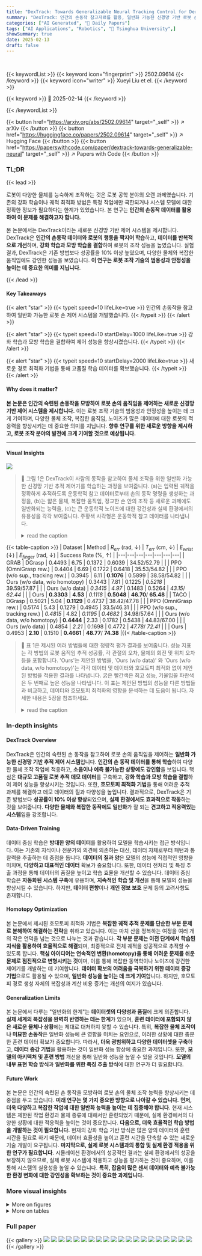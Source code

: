 ```yaml
---
title: "DexTrack: Towards Generalizable Neural Tracking Control for Dexterous Manipulation from Human References"
summary: "DexTrack: 인간의 손동작 참고자료를 활용, 일반화 가능한 신경망 기반 로봇 손 제어 시스템 개발 성공!"
categories: ["AI Generated", "🤗 Daily Papers"]
tags: ["AI Applications", "Robotics", "🏢 Tsinghua University",]
showSummary: true
date: 2025-02-13
draft: false
---
```


<br>

{{< keywordList >}}
{{< keyword icon="fingerprint" >}} 2502.09614 {{< /keyword >}}
{{< keyword icon="writer" >}} Xueyi Liu et el. {{< /keyword >}}
 
{{< keyword >}} 🤗 2025-02-14 {{< /keyword >}}
 
{{< /keywordList >}}

{{< button href="https://arxiv.org/abs/2502.09614" target="_self" >}}
↗ arXiv
{{< /button >}}
{{< button href="https://huggingface.co/papers/2502.09614" target="_self" >}}
↗ Hugging Face
{{< /button >}}
{{< button href="https://paperswithcode.com/paper/dextrack-towards-generalizable-neural" target="_self" >}}
↗ Papers with Code
{{< /button >}}




### TL;DR


{{< lead >}}

로봇이 다양한 물체를 능숙하게 조작하는 것은 로봇 공학 분야의 오랜 과제였습니다. 기존의 강화 학습이나 궤적 최적화 방법은 특정 작업에만 국한되거나 시스템 모델에 대한 정확한 정보가 필요하다는 한계가 있었습니다.  본 연구는 **인간의 손동작 데이터를 활용하여 이 문제를 해결하고자 합니다.**

본 논문에서는 DexTrack이라는 새로운 신경망 기반 제어 시스템을 제시합니다. DexTrack은 **인간의 손동작 데이터와 로봇의 행동을 짝지어 학습**하고, **데이터를 반복적으로 개선**하며, **강화 학습과 모방 학습을 결합**하여 로봇의 조작 성능을 높였습니다. 실험 결과, DexTrack은 기존 방법보다 성공률을 10% 이상 높였으며, 다양한 물체와 복잡한 움직임에도 강인한 성능을 보였습니다.  **이 연구는 로봇 조작 기술의 범용성과 안정성을 높이는 데 중요한 의미를 지닙니다.**

{{< /lead >}}


#### Key Takeaways

{{< alert "star" >}}
{{< typeit speed=10 lifeLike=true >}} 인간의 손동작을 참고하여 일반화 가능한 로봇 손 제어 시스템을 개발했습니다. {{< /typeit >}}
{{< /alert >}}

{{< alert "star" >}}
{{< typeit speed=10 startDelay=1000 lifeLike=true >}} 강화 학습과 모방 학습을 결합하여 제어 성능을 향상시켰습니다. {{< /typeit >}}
{{< /alert >}}

{{< alert "star" >}}
{{< typeit speed=10 startDelay=2000 lifeLike=true >}} 새로운 경로 최적화 기법을 통해 고품질 학습 데이터를 확보했습니다. {{< /typeit >}}
{{< /alert >}}

#### Why does it matter?
**본 논문은 인간의 숙련된 손동작을 모방하여 로봇 손의 움직임을 제어하는 새로운 신경망 기반 제어 시스템을 제시합니다.** 이는 로봇 조작 기술의 범용성과 안정성을 높이는 데 크게 기여하며, 다양한 물체 조작, 복잡한 움직임, 노이즈가 많은 데이터에 대한 로봇의 적응력을 향상시키는 데 중요한 의미를 지닙니다.  **향후 연구를 위한 새로운 방향을 제시하고, 로봇 조작 분야의 발전에 크게 기여할 것으로 예상됩니다.**

------
#### Visual Insights



![](https://arxiv.org/html/2502.09614/x1.png)

> 🔼 그림 1은 DexTrack이 사람의 동작을 참고하여 물체 조작을 위한 일반화 가능한 신경망 기반 추적 제어기를 학습하는 과정을 보여줍니다. (a)는 입력된 궤적을 정확하게 추적하도록 운동학적 참고 데이터로부터 손의 동작 명령을 생성하는 과정을, (b)는 얇은 물체, 복잡한 움직임, 정교한 손 안의 조작 등 새로운 과제에도 일반화되는 능력을, (c)는 큰 운동학적 노이즈에 대한 강건성과 실제 환경에서의 유용성을 각각 보여줍니다. 주황색 사각형은 운동학적 참고 데이터를 나타냅니다.
> <details>
> <summary>read the caption</summary>
> Figure 1:  DexTrack  learns a generalizable neural tracking controller for dexterous manipulation from human references.  It generates hand action commands from kinematic references, ensuring close tracking of input trajectories (Fig. (a)), generalizes to novel and challenging tasks involving thin objects, complex movements and intricate in-hand manipulations (Fig. (b)), and demonstrates robustness to large kinematics noise and utility in real-world scenarios (Fig. (c)). Kinematic references are illustrated in orange rectangles and background.
> </details>





{{< table-caption >}}
| Dataset | Method | $R_{err}$ (rad, ↓) | $T_{err}$ (cm, ↓) | $E_{wrist}$ (↓) | $E_{finger}$ (rad, ↓) | Success Rate (%, ↑) |
|---|---|---|---|---|---|---|
| GRAB | DGrasp | 0.4493 | 6.75 | 0.1372 | 0.6039 | 34.52/52.79 |
|  | PPO (OmniGrasp rew.) | 0.4404 | 6.69 | 0.1722 | 0.6418 | 35.53/54.82 |
|  | PPO (w/o sup., tracking rew.) | 0.3945 | 6.11 | **0.1076** | 0.5899 | 38.58/54.82 |
|  | Ours (w/o data, w/o homotopy) | 0.3443 | 7.81 | 0.1225 | *0.5218* | 39.59/57.87 |
|  | Ours (w/o data) | *0.3415* | *4.97* | 0.1483 | 0.5264 | *43.15*/ *62.44* |
|  | Ours | **0.3303** | **4.53** | *0.1118* | **0.5048** | **46.70**/ **65.48** |
| TACO | DGrasp | 0.5021 | 5.04 | **0.1129** | 0.4737 | 38.42/47.78 |
|  | PPO (OmniGrasp rew.) | 0.5174 | 5.43 | 0.1279 | 0.4945 | 33.5/46.31 |
|  | PPO (w/o sup., tracking rew.) | *0.4815* | 4.82 | *0.1195* | *0.4682* | 34.98/57.64 |
|  | Ours (w/o data, w/o homotopy) | **0.4444** | 2.33 | 0.1782 | 0.5438 | 44.83/67.00 |
|  | Ours (w/o data) | 0.4854 | *2.21* | 0.1698 | 0.4772 | *47.78*/ *72.41* |
|  | Ours | 0.4953 | **2.10** | 0.1510 | **0.4661** | **48.77**/ **74.38** |{{< /table-caption >}}

> 🔼 표 1은 제시된 여러 방법들에 대한 정량적 평가 결과를 보여줍니다.  성능 지표는 각 방법의 로봇 움직임 추적 성공률, 각 관절의 오차, 물체의 회전 및 위치 오차 등을 포함합니다.  'Ours'는 제안된 방법을,  'Ours (w/o data)' 와 'Ours (w/o data, w/o homotopy)'는 각각 데이터 및 데이터와 호모토피 최적화 없이 제안된 방법을 적용한 결과를 나타냅니다.  굵은 빨간색은 최고 성능, 기울임꼴 파란색은 두 번째로 높은 성능을 나타냅니다.  이 표는 제안된 방법의 성능을 다른 방법들과 비교하고,  데이터와 호모토피 최적화의 영향을 분석하는 데 도움이 됩니다.  자세한 내용은 5장을 참조하세요.
> <details>
> <summary>read the caption</summary>
> Table 1:  Quantitative evaluations. Bold red and italic blue values for best and the second best-performed ones respectively. “Ours (w/o) data” and “Ours (w/o data, w/o homotopy)” are two ablated versions w.r.t. quality of robot tracking demonstrations used in imitation learning (see Section 5 for details).
> </details>





### In-depth insights


#### DexTrack Overview
DexTrack은 인간의 숙련된 손 동작을 참고하여 로봇 손의 움직임을 제어하는 **일반화 가능한 신경망 기반 추적 제어 시스템**입니다.  **인간의 손 동작 데이터를 통해 학습**하여 다양한 물체 조작 작업에 적응하고, **소음이나 예측 불가능한 상황에도 강인함**을 보입니다.  핵심은 **대규모 고품질 로봇 추적 데모 데이터**를 구축하고, **강화 학습과 모방 학습을 결합**하여 제어 성능을 향상시키는 것입니다. 또한, **호모토피 최적화 기법**을 통해 어려운 추적 과제를 해결하고 데모 데이터의 질과 다양성을 높입니다.  결과적으로, DexTrack은 기존 방법보다 **성공률이 10% 이상 향상**되었으며, **실제 환경에서도 효과적으로 작동**하는 것을 보여줍니다.  **다양한 물체와 복잡한 동작에도 일반화**가 잘 되는 **견고하고 적응력있는 시스템**임을 강조합니다.

#### Data-Driven Training
데이터 중심 학습은 **방대한 양의 데이터**를 활용하여 모델을 학습시키는 접근 방식입니다. 이는 기존의 지식이나 전문가의 의견에 의존하는 대신, 데이터 자체로부터 패턴과 통찰력을 추출하는 데 중점을 둡니다. **데이터의 질과 양**은 모델의 성능에 직접적인 영향을 미치며, **다양하고 대표적인 데이터** 확보가 중요합니다. 또한, 데이터 전처리 및 특징 추출 과정을 통해 데이터의 품질을 높이고 학습 효율을 개선할 수 있습니다. 데이터 중심 학습은 **자동화된 시스템 구축**에 유용하며, **지속적인 학습 및 개선**을 통해 모델의 성능을 향상시킬 수 있습니다. 하지만, **데이터 편향**이나 **개인 정보 보호** 문제 등의 고려사항도 존재합니다.

#### Homotopy Optimization
본 논문에서 제시된 호모토피 최적화 기법은 **복잡한 궤적 추적 문제를 단순한 부분 문제로 분해하여 해결하는 전략**을 취하고 있습니다.  이는 마치 산을 정복하는 여정을 여러 개의 작은 언덕을 넘는 것으로 나누는 것과 같습니다.  **각 부분 문제는 이전 단계에서 학습된 지식을 활용하여 효율적으로 해결**되며, 최종적으로 전체 궤적을 성공적으로 추적할 수 있도록 합니다.  **핵심 아이디어는 연속적인 변환(homotopy)을 통해 어려운 문제를 쉬운 문제로 점진적으로 변형시키는 것**이며, 이를 통해 복잡한 동역학이나 노이즈에 강건한 제어기를 개발하는 데 기여합니다.  **데이터 확보의 어려움을 극복하기 위한 데이터 증강 기법**으로도 활용될 수 있으며, **일반화 성능을 높이는 데 크게 기여**합니다.  하지만, 호모토피 경로 생성 자체의 복잡성과 계산 비용 증가는 개선의 여지가 있습니다.

#### Generalization Limits
본 논문에서 다루는 "일반화의 한계"는 **데이터셋의 다양성과 품질**에 크게 의존합니다.  **실제 세계의 복잡성을 완벽히 반영하는 데는 한계**가 있으며, **훈련 데이터에 포함되지 않은 새로운 물체나 상황**에는 제대로 대처하지 못할 수 있습니다.  특히, **복잡한 물체 조작이나 미묘한 손동작**은 일반화 성능에 큰 영향을 미치는 요인으로, 이러한 상황에 대한 충분한 훈련 데이터 확보가 중요합니다. 따라서, **더욱 광범위하고 다양한 데이터셋을 구축**하고, **데이터 증강 기법**을 활용하는 것이 일반화 성능 향상에 중요한 과제입니다.  또한, **모델의 아키텍처 및 훈련 방법** 개선을 통해 일반화 성능을 높일 수 있을 것입니다.  **모델의 내부 표현 학습 방식**과 **일반화를 위한 특징 추출 방식**에 대한 연구가 더 필요합니다.

#### Future Work
본 논문은 인간의 숙련된 손 동작을 모방하여 로봇 손의 물체 조작 능력을 향상시키는 데 중점을 두고 있습니다.  **미래 연구는 몇 가지 중요한 방향으로 나아갈 수 있습니다.**  **먼저, 더욱 다양하고 복잡한 작업에 대한 일반화 능력을 높이는 데 집중해야 합니다.**  현재 시스템은 제한된 작업 환경과 물체 종류에 대해서만 훈련되었기 때문에, 실제 환경에서의 다양한 상황에 대한 적응력을 높이는 것이 중요합니다.  **다음으로, 더욱 효율적인 학습 방법을 개발하는 것이 필요합니다.** 현재의 강화 학습 기반 방식은 많은 양의 데이터와 훈련 시간을 필요로 하기 때문에, 데이터 효율성을 높이고 훈련 시간을 단축할 수 있는 새로운 기술 개발이 요구됩니다.  **마지막으로, 실제 로봇 시스템과의 통합 및 실제 환경 적용을 위한 연구가 필요합니다.**  시뮬레이션 환경에서의 성공적인 결과는 실제 환경에서의 성공을 보장하지 않으므로, 실제 로봇 시스템에 적용하고 성능을 평가하는 것이 중요하며, 이를 통해 시스템의 실용성을 높일 수 있습니다.  **특히, 잡음이 많은 센서 데이터와 예측 불가능한 환경 변화에 대한 강인성을 확보하는 것이 중요한 과제입니다.**


### More visual insights

<details>
<summary>More on figures
</summary>


![](https://arxiv.org/html/2502.09614/x2.png)

> 🔼 그림 2는 본 논문에서 제안하는 DexTrack 모델의 동작 과정을 보여줍니다. DexTrack은 사람의 손 동작을 참고하여 물체 조작을 위한 일반화 가능한 신경망 기반 추적 제어기를 학습합니다.  DexTrack은 풍부하고 고품질의 로봇 추적 데모를 사용하여 추적 제어기를 학습하고, 동시에 호모토피 최적화 기법을 통해 추적 제어기를 사용하여 데이터를 개선하는 과정을 반복합니다.  즉, 고품질의 로봇 조작 데모를 통해 제어기를 학습시키고, 다시 학습된 제어기를 이용하여 더 나은 데모를 생성하는 과정을 반복적으로 수행합니다. 이러한 반복적인 과정을 통해 DexTrack은 다양한 물체 조작 작업에 대한 일반화 성능과 강인성을 향상시킵니다.
> <details>
> <summary>read the caption</summary>
> Figure 2: DexTrack   learns a generalizable neural tracking controller for dexterous manipulation from human references. It alternates between training the tracking controller using abundant and high-quality robot tracking demonstrations and improving the data via the tracking controller through a homotopy optimization scheme.
> </details>



![](https://arxiv.org/html/2502.09614/x3.png)

> 🔼 그림 3은 비이상적인 상태(unreasonable states)에 대한 로봇의 견고성(robustness)을 보여줍니다.  즉, 로봇이 예상치 못한 상황이나 오류가 발생하더라도 작업을 성공적으로 수행할 수 있는지 보여주는 실험 결과입니다.  캡션에서 언급된 바와 같이, 애니메이션 결과는 웹사이트와 비디오에서 확인할 수 있습니다.  비디오를 통해 더욱 자세하게 로봇의 움직임과 상황 대처 능력을 확인할 수 있을 것입니다.
> <details>
> <summary>read the caption</summary>
> Figure 3: Robustness w.r.t. unreasonable states.  Please check our website and video for animated results.
> </details>



![](https://arxiv.org/html/2502.09614/x4.png)

> 🔼 그림 4는 제안된 방법과 기존 방법의 비교를 시각적으로 보여주는 그림입니다. 다양한 물체 조작 작업(삽으로 휘젓기, 얇은 삽 사용, 작은 삽 흔들기, 망치 사용, 플루트 연주 등)에 대한 시뮬레이션 결과를 보여주며, 제안된 방법이 복잡하고 미묘한 동작을 포함한 다양한 작업에서 더 나은 성능을 보임을 시각적으로 보여줍니다.  비디오와 웹사이트에서 애니메이션 결과를 확인할 수 있습니다.
> <details>
> <summary>read the caption</summary>
> Figure 4: Qualitative comparisons.  Please check our website and the accompanying video for animated results.
> </details>



![](https://arxiv.org/html/2502.09614/x5.png)

> 🔼 이 그림은 학습에 사용된 데모의 양에 따른 모델 성능의 변화를 보여줍니다.  데이터 증가에 따라 성공률이 향상되는 것을 보여주는 그래프입니다.  그래프의 x축은 전체 데모 데이터 중 사용된 비율을 나타내고, y축은 성공률을 나타냅니다. 이를 통해 데이터의 양이 모델 성능에 미치는 영향을 정량적으로 확인할 수 있습니다.
> <details>
> <summary>read the caption</summary>
> Figure 5: Scaling the amount of demonstrations.
> </details>



![](https://arxiv.org/html/2502.09614/x6.png)

> 🔼 그림 6은 본 논문에서 제안하는 DexTrack 방법의 전체적인 구조를 보여줍니다. DexTrack은 사람의 손 동작을 참고하여 물체 조작을 위한 일반화 가능한 신경망 기반 추적 제어기를 학습합니다.  DexTrack은 풍부하고 고품질의 로봇 추적 데모를 사용하여 추적 제어기를 학습하는 단계와, 호모토피 최적화 기법을 통해 추적 제어기를 이용하여 데이터를 개선하는 단계를 반복합니다.  즉, 사람의 손 동작 데이터를 기반으로 로봇 제어기를 학습하고, 학습된 제어기를 이용하여 더욱 정확하고 다양한 로봇 동작 데이터를 생성하는 과정을 반복적으로 수행하여 성능을 향상시키는 구조입니다.  호모토피 최적화는 복잡한 추적 문제를 단순한 문제로 단계적으로 해결하여 더욱 다양하고 정확한 데모 데이터를 얻는 데 도움을 줍니다.
> <details>
> <summary>read the caption</summary>
> Figure 6: DexTrack learns a generalizable neural tracking controller for dexterous manipulation from human references. It alternates between training the tracking controller using abundant and high-quality robot tracking demonstrations, and improving the data via the tracking controller through a homotopy optimization scheme.
> </details>



![](https://arxiv.org/html/2502.09614/x7.png)

> 🔼 그림 7은 모델의 강건성을 보여줍니다.  기존에 학습되지 않은 물체와 조작 방법을 사용하여 테스트한 결과를 보여주는 여러 비디오 클립을 포함하고 있습니다.  비디오에서 모델은 예상치 못한 상황에서도 성공적으로 물체를 조작하는 모습을 보여줍니다. 자세한 내용은 논문의 웹사이트와 함께 제공된 비디오를 참조하세요.
> <details>
> <summary>read the caption</summary>
> Figure 7:  Robustness towards out-of-distribution objects and manipulations.  Please refer to our website and the accompanying video for animated results.
> </details>



![](https://arxiv.org/html/2502.09614/x8.png)

> 🔼 그림 8은 추가적인 정성적 비교 결과를 보여줍니다.  본 논문에서 제시된 방법과 기존 방법의 성능을 다양한 조작 과제에서 비교 분석합니다.  얇은 물체 조작, 복잡한 손 동작, 그리고 정교한 물체 조작 등 다양한 난이도의 과제에 대한 결과가 시각적으로 제시되어 있습니다. 자세한 애니메이션 결과는 논문 웹사이트와 함께 제공되는 동영상을 참조하십시오.
> <details>
> <summary>read the caption</summary>
> Figure 8:  Additional qualitative comparisons.  Please refer to our website and the accompanying video for animated results.
> </details>



![](https://arxiv.org/html/2502.09614/x9.png)

> 🔼 이 그림은 실제 로봇으로 수행된 추가적인 정성적 결과를 보여줍니다.  그림에는 다양한 물체 조작 작업에 대한 로봇의 동작이 순차적으로 나열되어 있으며, 자세한 내용은 논문의 웹사이트와 함께 제공되는 동영상을 참조하라고 안내하고 있습니다. 동영상을 통해 더욱 자세한 동작들을 확인할 수 있습니다.
> <details>
> <summary>read the caption</summary>
> Figure 9:  Additional real-world qualitative results.  Please refer to our website and the accompanying video for animated results.
> </details>



![](https://arxiv.org/html/2502.09614/x10.png)

> 🔼 이 그림은 실제 로봇 실험에서 발생한 실패 사례들을 보여줍니다.  간단히 말해, 로봇이 물체를 조작하는 동안 예상치 못한 접촉 변화로 인해 물체를 놓치는 경우를 보여줍니다.  자세한 내용은 논문의 웹사이트에서 애니메이션 결과를 참조하십시오.
> <details>
> <summary>read the caption</summary>
> Figure 10:  Failure cases in real-world experiments.  Please refer to our website for animated results.
> </details>



![](https://arxiv.org/html/2502.09614/x11.png)

> 🔼 그림 11은 제안된 호모토피 최적화 기법의 효과를 보여줍니다. 호모토피 기법을 사용하지 않은 경우와 비교하여, 호모토피 기법을 사용한 경우 얇은 피리를 들어올리거나, 작은 구체를 옮기거나, 둥근 사과를 들어올리는 등 어려운 작업들을 성공적으로 수행하는 모습을 보여줍니다. 자세한 내용과 애니메이션 결과는 웹사이트와 동영상을 참조하십시오.
> <details>
> <summary>read the caption</summary>
> Figure 11:  Effectiveness of the homotopy optimization scheme.  Please refer to our website and the accompanying video for animated results.
> </details>



![](https://arxiv.org/html/2502.09614/x12.png)

> 🔼 그림 12는 본 논문에서 제시된 방법의 실패 사례들을 보여줍니다. 간략한 캡션과 달리, 그림은 다양한 어려운 조작 상황에서의 실패 모습을 보여주는 여러 개의 이미지 또는 비디오 프레임으로 구성될 수 있습니다.  실패 원인을 분석하고, 향후 개선 방향을 제시하는 데 도움이 되는 시각적 자료입니다.  자세한 내용은 논문 웹사이트와 함께 제공되는 동영상을 참조하십시오.
> <details>
> <summary>read the caption</summary>
> Figure 12:  Failure Cases.  Please refer to our website and the accompanying video for animated results.
> </details>



![](https://arxiv.org/html/2502.09614/x13.png)

> 🔼 그림 13은 TACO 데이터셋의 '본 적 있는 물체 범주'에 속하는 새로운 물체들의 예시를 보여줍니다.  이 그림은 논문에서 제시된 방법이 이미 학습된 범주 내에서 다양한 새로운 물체들을 얼마나 잘 처리하는지 보여주는 데 도움이 됩니다.  기존에 학습한 유사한 물체들과의 유사성을 바탕으로 새로운 물체들을 인식하고 조작하는 모델의 일반화 능력을 시각적으로 보여주는 역할을 합니다.
> <details>
> <summary>read the caption</summary>
> Figure 13:  Examples of novel objects from the seen object category (TACO).
> </details>



![](https://arxiv.org/html/2502.09614/x14.png)

> 🔼 그림 14는 TACO 데이터셋에 있는 새로운 물체 종류의 예시를 보여줍니다.  기존 훈련 데이터에는 없던 새로운 모양과 종류의 물체들을 포함하여, 모델의 일반화 성능을 평가하는 데 사용되었습니다. 이 그림은 다양한 형태와 크기의 물체들이 포함되어 모델이 얼마나 다양한 물체들을 다룰 수 있는지 보여줍니다.  이는 모델의 견고성과 일반화 능력을 시험하는 데 중요한 부분입니다.
> <details>
> <summary>read the caption</summary>
> Figure 14:  Examples of objects from new object categories (TACO).
> </details>



![](https://arxiv.org/html/2502.09614/x15.png)

> 🔼 이 그림은 논문의 실험 설정을 보여줍니다.  Franka 암과 LEAP 핸드를 사용하여 실제 환경에서 제어기를 평가하는 실험 설정을 보여줍니다.  실제 물체와 일상 생활에서 사용되는 물체를 사용하며,  RealSense 카메라를 통해 물체의 위치와 자세를 추정합니다. 이 설정은 제어기의 실제 환경 적용 가능성을 평가하기 위해 고안되었습니다.
> <details>
> <summary>read the caption</summary>
> Figure 15:  Real-world experiment setup.
> </details>



</details>




<details>
<summary>More on tables
</summary>


{{< table-caption >}}
| Method | apple | banana | duck | elephant | flashlight | flute | hammer | hand | phone | waterbottle |
|---|---|---|---|---|---|---|---|---|---|---|
| PPO (w/o sup., tracking rew) | 0/0/0 | 25.0/25.0/0.0 | 50.0/25.0/0 | 50.0/0.0/0.0 | 50.0/0/0 | 0/0/0 | 25.0/0/0 | 66.7/33.3/0 | 25.0/0/0 | 33.3/33.3/0 |
| Ours | **25.0**/0/0 | **50.0**/**50.0**/**25.0** | **75.0**/**50.0**/**25.0** | **75.0**/**50.0**/**50.0** | **50.0**/**25.0**/**25.0** | **25.0**/**25.0**/**25.0** | **50.0**/**50.0**/**50.0** | **66.7**/**33.3**/**33.3** | **50.0**/**50.0**/**25.0** | **50.0**/**33.3**/**33.3** |{{< /table-caption >}}
> 🔼 표 2는 실제 환경에서의 정량적 비교 결과를 보여줍니다.  본 연구의 방법과 기존 방법들을 비교하여 다양한 물체 조작 과제에 대한 성공률을 제시합니다.  특히, 얇은 물체 조작이나 복잡한 손 동작과 같은 어려운 작업에 대한 성공률을 중점적으로 비교 분석합니다. 굵은 빨간색 숫자는 가장 좋은 성능을 나타냅니다.
> <details>
> <summary>read the caption</summary>
> Table 2:  Real-world quantitative comparisons. Bold red numbers for best values.
> </details>

{{< table-caption >}}
| Weight | $w_{o,p}$ | $w_{o,q}$ | $w_{wrist} \\\cdot w_{trans}$ | $w_{wrist} \\\cdot w_{ornt}$ | $w_{finger}$ |
|---|---|---|---|---|---| 
| 1.0 | 0.33 | 0.3 | 0.05 | 0.05 |{{< /table-caption >}}
> 🔼 이 표는 강화 학습 기반 제어기 훈련 시 사용되는 보상 함수의 각 구성 요소에 대한 가중치를 보여줍니다.  보상 함수는 로봇 손이 목표 위치를 얼마나 정확하게 추종하는지,  손과 물체 간의 상호 작용이 얼마나 부드러운지,  그리고 손가락의 움직임이 얼마나 자연스러운지를 평가합니다. 각 요소에 대한 가중치는 실험적으로 결정되며,  로봇 손의 제어 성능에 영향을 미칩니다.  즉, 각 요소의 중요도를 반영한 가중치를 부여하여 로봇 손의 움직임을 최적화합니다.
> <details>
> <summary>read the caption</summary>
> Table 3:  Weights of different reward components.
> </details>

{{< table-caption >}}
| Dataset | Method | $R_{err}$ (rad, ↓) | $T_{err}$ (cm, ↓) | $E_{wrist}$ (↓) | $E_{finger}$ (rad, ↓) | Success Rate (%, ↑) |
|---|---|---|---|---|---|---|
| GRAB | PPO (w/o sup., tracking rew.) | 0.5813 | 6.03 | 0.1730 | 0.5439 | 36.04/55.84 |
| GRAB | Ours | **0.4515** | **4.82** | **0.14574** | **0.4574** | **42.64**/ **61.42** |
| TACO | PPO (w/o sup., tracking rew.) | 0.6751 | 6.37 | **0.1264** | 0.5443 | 21.67/50.25 |
| TACO | Ours | **0.4782** | **3.94** | 0.1329 | **0.4228** | **32.02**/ **62.07** |{{< /table-caption >}}
> 🔼 표 4는 GRAB 및 TACO 데이터셋의 훈련 추적 작업을 사용하여 훈련된 모델에 대한 정량적 평가 및 비교 결과를 보여줍니다.  표에는 각 모델의 각도 오차(Rerr), 거리 오차(Terr), 손목 오차(Ewrist), 손가락 오차(Efinger) 및 성공률이 포함되어 있습니다.  굵은 빨간색 숫자는 최고 성능을 나타냅니다.
> <details>
> <summary>read the caption</summary>
> Table 4:  Quantitative evaluations and comparisons. Bold red numbers for best values. Models are trained on training tracking tasks from both the GRAB and the TACO datasets.
> </details>

{{< table-caption >}}
| Test set | $R_{err}$ (rad, ↓) | $T_{err}$ (cm, ↓) | $E_{wrist}$ (↓) | $E_{finger}$ (rad, ↓) | Success Rate (%, ↑) |
|---|---|---|---|---|---| 
| S1 | 0.5787 | 2.43 | 0.1481 | 0.4703 | 35.97/67.63 |
| S2 | 0.6026 | 2.46 | 0.1455 | 0.4709 | 30.83/65.00 |
| S3 | 0.6508 | 8.06 | 0.1513 | 0.4683 | 10.18/46.32 |{{< /table-caption >}}
> 🔼 TACO 데이터셋에서 모델의 일반화 성능을 평가한 표입니다.  다양한 난이도의 테스트셋(S1, S2, S3)에 대한 평균 오차(회전, 병진, 손목, 손가락)와 성공률을 보여줍니다. S1은 도구 기하학적 형태는 새롭지만 상호작용 방식은 기존 훈련 데이터에 있는 경우, S2는 상호작용 방식이 새롭지만 물체 범주는 기존 훈련 데이터에 있는 경우, S3는 물체 범주와 상호작용 방식 모두 새로운 경우의 테스트 결과를 나타냅니다.
> <details>
> <summary>read the caption</summary>
> Table 5:  Generalizability evaluations on the TACO dataset.
> </details>

{{< table-caption >}}
| Proportion | $R_{err}$ (rad,↓) | $T_{err}$ (cm,↓) | $E_{wrist}$ (↓) | $E_{finger}$ (rad,↓) | Success Rate (%,↑) |
|---|---|---|---|---|---| 
| 0.0 | 0.4985 | 4.42 | 0.1435 | 0.4767 | 31.03/57.64 |
| 0.1 | **0.4730** | 3.86 | 0.1502 | 0.4921 | 36.45/59.61 |
| 0.3 | 0.4903 | 2.94 | **0.1256** | 0.4804 | 40.89/62.07 |
| 0.5 | 0.4749 | 2.51 | 0.1680 | 0.4682 | 41.38/67.00 |
| 0.9 | 0.4776 | 2.29 | 0.1437 | 0.4839 | 44.83/72.91 |
| 1.0 | 0.4953 | **2.10** | 0.1510 | **0.4661** | **48.77**/**74.38** |{{< /table-caption >}}
> 🔼 이 표는 서로 다른 양의 시범 데이터로 훈련된 모델들의 성능을 비교 분석한 결과를 보여줍니다.  다양한 시범 데이터 양(데이터셋의 0%, 10%, 30%, 50%, 90%, 100%)에 따른 모델의 회전 오차(Rerr), 병진 오차(Terr), 손목 오차(Ewrist), 손가락 오차(Efinger), 성공률(Success Rate)을 정량적으로 비교하여 모델 성능에 미치는 시범 데이터 양의 영향을 분석합니다.  성능 지표는 각각 라디안(rad), 센티미터(cm), 성공률(%) 단위로 표시됩니다.
> <details>
> <summary>read the caption</summary>
> Table 6:  Performance comparisons across models trained with different amount of demonstration data.
> </details>

{{< table-caption >}}
| Method | apple | banana | duck | elephant | flashlight | flute | hammer | hand | phone | waterbottle |
|---|---|---|---|---|---|---|---|---|---|---|
| PPO (w/o sup., tracking rew) | 0/0/0 | 25.0/25.0/0.0 | 50.0/50.0/0 | 25.0/0.0/0.0 | 50.0/25.0/0 | 0/0/0 | 25.0/25.0/0 | 33.3/33.3/0 | 25.0/25.0/0 | 33.3/0/0 |
| Ours | **50.0**/ **50.0**/ **25.0** | **50.0**/ **50.0**/ **25.0** | **75.0**/50.0/**50.0** | **50.0**/ **50.0**/ **50.0** | **75.0**/ **50.0**/ **25.0** | **25.0**/ **25.0**/0.0 | **50.0**/ **25.0**/ **25.0** | **66.7**/ **66.7**/ **66.7** | **25.0**/ **25.0**/ **25.0** | **50.0**/ **50.0**/ **50.0** |{{< /table-caption >}}
> 🔼 표 7은 실제 환경에서 GRAB 데이터셋을 사용하여 수행한 정량적 비교 결과를 보여줍니다.  표에는 다양한 방법(PPO 기반 방법과 제안된 방법)을 사용하여 실제 로봇 핸드로 사물 조작을 수행했을 때의 성능을 비교 분석한 결과가 담겨 있습니다.  각 방법의 성공률, 오차(회전 및 병진) 등의 지표가 다양한 물체(사과, 바나나 등)에 대해 제시되어 있으며, 가장 우수한 성능을 보이는 결과는 굵은 빨간색으로 표시되어 있습니다. 이 표는 제안된 방법의 실제 환경 적용 가능성과 성능 우수성을 보여주는 중요한 근거자료입니다.
> <details>
> <summary>read the caption</summary>
> Table 7:  Real-world quantitative comparisons (GRAB dataset). Bold red numbers for best values.
> </details>

{{< table-caption >}}
| Method | soap | shovel | brush | roller | knife | spoon |
|---|---|---|---|---|---|---|
| PPO (w/o sup., tracking rew) | 33.3/0/0 | 25.0/0.0/0.0 | 25.0/0/0 | 25.0/25.0/0.0 | 0/0/0 | 25.0/0/0 |
| Ours | **100.0**/ **66.7**/ **66.7** | **50.0**/ **25.0**/ **25.0** | **25.0**/ **25.0**/ 0.0 | **50.0**/ **25.0**/ **25.0** | **25.0**/ **25.0**/ 0.0 | **50.0**/ **50.0**/ **25.0** |{{< /table-caption >}}
> 🔼 표 8은 실제 환경에서 수행된 정량적 비교 결과를 보여줍니다.  데이터셋은 TACO이며, 각 행은 다른 방법(PPO 기반 방법과 제안된 방법)의 성능을 나타냅니다. 각 열은 여러 물체(비누, 삽, 솔, 롤러, 칼, 수저 등)에 대한 성공률을 세 가지 기준(첫 번째 기준: 물체를 들어 올릴 수 있는 위치까지 옮기는 것, 두 번째 기준: 물체를 완전히 들어 올리는 것, 세 번째 기준: 물체를 100타임스텝 이상 추적하는 것)에 따라 나타냅니다. 가장 높은 성공률을 기록한 결과는 굵은 빨간색으로 표시됩니다. 이 표는 제안된 방법이 다양한 물체 조작 과제에서 기존 방법보다 더 나은 성능을 보임을 보여줍니다.
> <details>
> <summary>read the caption</summary>
> Table 8:  Real-world quantitative comparisons (TACO dataset). Bold red numbers for best values.
> </details>

{{< table-caption >}}
|                   | Homotopy test (a) | Homotopy test (b) | Homotopy test (c) | Homotopy test (d) |
|-------------------|--------------------|--------------------|--------------------|--------------------|
| Effectiveness Ratio (%) | 64.0                | 56.0                | 28.0                | 52.0                |{{< /table-caption >}}
> 🔼 본 표는 homotopy 경로 생성기의 일반화 성능을 평가하기 위한 실험 결과를 보여줍니다.  homotopy 경로 생성기를 학습하는 데 사용된 데이터셋의 분포와 다른 분포의 테스트 데이터셋에 대한 성능을 비교하여 일반화 능력을 평가합니다.  테스트는 네 가지 유형으로 수행되었으며, 각 유형에 대한 성공률이 표에 제시되어 있습니다.  이는  homotopy 경로 생성기가 다양한 유형의 작업에 얼마나 잘 적응할 수 있는지 보여주는 지표입니다.
> <details>
> <summary>read the caption</summary>
> Table 9:  Generalization experiments on the homotopy path generator.
> </details>

{{< table-caption >}}
|Method|Time|
|---|---| 
|PPO (w/o sup)|~1 day|
|Ours (w/o prior., w/o curri.)|~2 days|
|Ours (w/o prior)|~4 days|
|Ours|~4 days|{{< /table-caption >}}
> 🔼 표 10은 TACO 데이터셋을 사용하여 훈련하는 데 걸리는 총 시간을 보여줍니다.  다양한 방법(PPO 기반 방법과 제안된 DexTrack 방법의 여러 변형 포함)에 따른 훈련 시간이 일, 시간, 분 단위로 자세히 제시되어 있습니다. 이 표는 서로 다른 방법의 계산 비용과 효율성을 비교하는 데 유용한 정보를 제공합니다.  특히, 데이터 수집, 전처리 및 모델 훈련에 필요한 시간을 보여줍니다.
> <details>
> <summary>read the caption</summary>
> Table 10:  Total training time consumption (TACO dataset).
> </details>

{{< table-caption >}}
| Method | DGrasp | PPO (OmniGrasp rew.) | PPO (w/o sup., tracking rew.) | Ours (w/o data, w/o homotopy) | Ours (w/o data) | Ours |
|---|---|---|---|---|---|---|
| s<sub>g</sub> | 2.424 | 2.389 | 2.688 | 2.725 | 3.050 | **3.251** |{{< /table-caption >}}
> 🔼 표 11은 GRAB 데이터셋에서 일반화 점수를 보여줍니다.  일반화 점수는 훈련 데이터와 테스트 데이터의 분포 차이와 모델의 성능 차이를 바탕으로 계산됩니다. 훈련 데이터의 분포와 테스트 데이터의 분포 사이의 차이가 클수록, 그리고 테스트 데이터에서 모델의 성능이 좋을수록 일반화 점수는 더 높아집니다. 표에서 볼 수 있듯이, 제안된 방법(Ours)이 다른 방법들에 비해 일반화 점수가 가장 높습니다.  이는 제안된 방법이 다양한 상황에서도 잘 작동한다는 것을 보여줍니다.  표에는 여러 가지 변형된 방법들의 결과도 함께 제시되어 있으며, 이는 제안된 방법의 각 구성 요소가 성능에 미치는 영향을 분석하는 데 도움이 됩니다.  굵은 빨간색 숫자는 각 열에서 가장 좋은 성능을 나타냅니다.
> <details>
> <summary>read the caption</summary>
> Table 11:  Generlaization score (GRAB dataset). Bold red numbers for best values.
> </details>

{{< table-caption >}}
| Method | PPO (w/o sup., tracking rew.) | Ours |
|---|---|---|
| <math alttext="{s_{r}}" class="ltx_Math" display="inline" id="A3.T12.1.1.1.m1.1"><semantics id="A3.T12.1.1.1.m1.1a"><msub id="A3.T12.1.1.1.m1.1.1" xref="A3.T12.1.1.1.m1.1.1.cmml"><mi id="A3.T12.1.1.1.m1.1.1.2" mathcolor="#000000" xref="A3.T12.1.1.1.m1.1.1.2.cmml">s</mi><mi id="A3.T12.1.1.1.m1.1.1.3" mathcolor="#000000" xref="A3.T12.1.1.1.m1.1.1.3.cmml">r</mi></msub><annotation-xml encoding="MathML-Content" id="A3.T12.1.1.1.m1.1b"><apply id="A3.T12.1.1.1.m1.1.1.cmml" xref="A3.T12.1.1.1.m1.1.1"><csymbol cd="ambiguous" id="A3.T12.1.1.1.m1.1.1.1.cmml" xref="A3.T12.1.1.1.m1.1.1">subscript</csymbol><ci id="A3.T12.1.1.1.m1.1.1.2.cmml" xref="A3.T12.1.1.1.m1.1.1.2">𝑠</ci><ci id="A3.T12.1.1.1.m1.1.1.3.cmml" xref="A3.T12.1.1.1.m1.1.1.3">𝑟</ci></apply></annotation-xml><annotation encoding="application/x-tex" id="A3.T12.1.1.1.m1.1c">{s_{r}}</annotation><annotation encoding="application/x-llamapun" id="A3.T12.1.1.1.m1.1d">italic_s start_POSTSUBSCRIPT italic_r end_POSTSUBSCRIPT</annotation></semantics></math> | 2.665 | **3.276** |{{< /table-caption >}}
> 🔼 표 12는 GRAB 데이터셋에서 계산된 강건성 점수를 보여줍니다.  강건성 점수는 고품질 동작 데이터와 잡음이 포함된 동작 데이터에서의 성능 차이를 측정하여 계산됩니다.  표에는 다양한 방법들의 강건성 점수가 제시되어 있으며, 굵은 빨간색 숫자는 가장 높은 점수를 나타냅니다. 이를 통해 각 모델의 잡음에 대한 강건성을 비교하고 평가할 수 있습니다.
> <details>
> <summary>read the caption</summary>
> Table 12:  Robustness score (GRAB dataset). Bold red numbers for best values.
> </details>

{{< table-caption >}}
| Method | PPO (w/o sup., tracking rew.) | Ours |
|---|---|---|
| <math alttext="{s_{a}}" class="ltx_Math" display="inline" id="A3.T13.1.1.1.1.m1.1"><semantics id="A3.T13.1.1.1.1.m1.1a"><msub id="A3.T13.1.1.1.1.m1.1.1" xref="A3.T13.1.1.1.1.m1.1.1.cmml"><mi id="A3.T13.1.1.1.1.m1.1.1.2" mathcolor="#000000" xref="A3.T13.1.1.1.1.m1.1.1.2.cmml">s</mi><mi id="A3.T13.1.1.1.1.m1.1.1.3" mathcolor="#000000" xref="A3.T13.1.1.1.1.m1.1.1.3.cmml">a</mi></msub><annotation-xml encoding="MathML-Content" id="A3.T13.1.1.1.1.m1.1b"><apply id="A3.T13.1.1.1.1.m1.1.1.cmml" xref="A3.T13.1.1.1.1.m1.1.1"><csymbol cd="ambiguous" id="A3.T13.1.1.1.1.m1.1.1.1.cmml" xref="A3.T13.1.1.1.1.m1.1.1.1"><annotation encoding="application/x-tex">{s_{a}}</annotation></csymbol><ci id="A3.T13.1.1.1.1.m1.1.1.2.cmml" xref="A3.T13.1.1.1.1.m1.1.1.2">𝑠</ci><ci id="A3.T13.1.1.1.1.m1.1.1.3.cmml" xref="A3.T13.1.1.1.1.m1.1.1.3">𝑎</ci></apply></annotation-xml><annotation encoding="application/x-tex" id="A3.T13.1.1.1.1.m1.1c">{s_{a}}</annotation><annotation encoding="application/x-llamapun" id="A3.T13.1.1.1.1.m1.1d">italic_s start_POSTSUBSCRIPT italic_a end_POSTSUBSCRIPT</annotation></semantics></math> | 0.317/0.098/0.0 | **0.537**/**0.415**/**0.293** |{{< /table-caption >}}
> 🔼 표 13은 GRAB 데이터셋을 사용하여 적응성 점수를 보여줍니다.  적응성 점수는 동적 환경에서의 성능 변화를 측정하기 위해 고품질 동작 데이터와 잡음이 있는 동작 데이터에서의 성능 차이를 계산하여 얻어집니다.  표에는 세 가지 측정값 (매끄러움, 일관성, 관통) 이 포함되어 있으며, 각 측정값은 운동 학적 궤적의 질을 나타냅니다.  적응성 점수가 높을수록 로봇이 잡음이 있는 데이터나 예상치 못한 상황에도 잘 적응한다는 것을 의미합니다.  표에서 굵은 빨간색 숫자는 가장 좋은 결과를 나타냅니다.
> <details>
> <summary>read the caption</summary>
> Table 13:  Adaptativity score (GRAB dataset). Bold red numbers for best values.
> </details>

{{< table-caption >}}
| Method | PPO (w/o sup., tracking rew.) | Ours |
|---|---|---|
| <math alttext="{s_{a}}" class="ltx_Math" display="inline" id="A3.T14.1.1.1.m1.1"><semantics id="A3.T14.1.1.1.m1.1a"><msub id="A3.T14.1.1.1.m1.1.1" xref="A3.T14.1.1.1.m1.1.1.cmml"><mi id="A3.T14.1.1.1.m1.1.1.2" mathcolor="#000000" xref="A3.T14.1.1.1.m1.1.1.2.cmml">s</mi><mi id="A3.T14.1.1.1.m1.1.1.3" mathcolor="#000000" xref="A3.T14.1.1.1.m1.1.1.3.cmml">a</mi></msub><annotation-xml encoding="MathML-Content" id="A3.T14.1.1.1.m1.1b"><apply id="A3.T14.1.1.1.m1.1.1.cmml" xref="A3.T14.1.1.1.m1.1.1"><csymbol cd="ambiguous" id="A3.T14.1.1.1.m1.1.1.1.cmml" xref="A3.T14.1.1.1.m1.1.1">subscript</csymbol><ci id="A3.T14.1.1.1.m1.1.1.2.cmml" xref="A3.T14.1.1.1.m1.1.1.2">𝑠</ci><ci id="A3.T14.1.1.1.m1.1.1.3.cmml" xref="A3.T14.1.1.1.m1.1.1.3">𝑎</ci></apply></annotation-xml><annotation encoding="application/x-tex" id="A3.T14.1.1.1.m1.1c">{s_{a}}</annotation><annotation encoding="application/x-llamapun" id="A3.T14.1.1.1.m1.1d">italic_s start_POSTSUBSCRIPT italic_a end_POSTSUBSCRIPT</annotation></semantics></math> | 0.317/0.098/0.0 | **0.537**/**0.415**/**0.293** |{{< /table-caption >}}
> 🔼 표 14는 GRAB 데이터셋에 대한 일반화 점수를 보여줍니다.  각 모델의 일반화 성능을 정량적으로 평가하기 위해, 훈련 데이터와 테스트 데이터 간의 분포 차이와 모델의 성능 차이를 측정하여 일반화 점수를 계산했습니다.  표에서 볼 수 있듯이, 제안된 방법(Ours)이 다른 방법들에 비해 훨씬 높은 일반화 점수를 달성하여, 새로운 상황이나 데이터에 대한 적응력이 뛰어남을 보여줍니다. 굵은 빨간색 숫자는 가장 좋은 성능을 나타냅니다.
> <details>
> <summary>read the caption</summary>
> Table 14:  Generlaization score (GRAB dataset). Bold red numbers for best values.
> </details>

{{< table-caption >}}
| Parameter | <math>s_{smooth}^{o}(m \cdot s^{-2})</math> | <math>v_{contact}</math> | <math>s_{shape}(cm^{-1})</math> |
|---|---|---|---|
| GRAB | 3.426 | 1.641 | 0.275 |
| TACO | 1.978 | 2.285 | 0.497 |{{< /table-caption >}}
> 🔼 표 15는 GRAB 및 TACO 데이터셋의 트래젝토리 어려움 정도를 나타내는 통계량을 보여줍니다.  세 가지 측정 지표, 즉 객체 움직임의 부드러움(Ssmooth), 손-객체 접촉 변화 속도(Ucontact), 객체 모양 점수(Sshape)를 사용하여 트래젝토리의 어려움을 정량화합니다.  각 측정 지표는 트래젝토리의 복잡성과 어려움 정도를 나타내는 값을 제공합니다. 높은 Ssmooth, Ucontact, Sshape 값은 트래젝토리가 더 어렵다는 것을 시사합니다. 이 표는 GRAB 데이터셋의 트래젝토리가 TACO 데이터셋보다 더 어려운 경향이 있음을 보여줍니다.
> <details>
> <summary>read the caption</summary>
> Table 15:  Trajectory difficulty statistics.
> </details>

</details>




### Full paper

{{< gallery >}}
<img src="paper_images/1.png" class="grid-w50 md:grid-w33 xl:grid-w25" />
<img src="paper_images/2.png" class="grid-w50 md:grid-w33 xl:grid-w25" />
<img src="paper_images/3.png" class="grid-w50 md:grid-w33 xl:grid-w25" />
<img src="paper_images/4.png" class="grid-w50 md:grid-w33 xl:grid-w25" />
<img src="paper_images/5.png" class="grid-w50 md:grid-w33 xl:grid-w25" />
<img src="paper_images/6.png" class="grid-w50 md:grid-w33 xl:grid-w25" />
<img src="paper_images/7.png" class="grid-w50 md:grid-w33 xl:grid-w25" />
<img src="paper_images/8.png" class="grid-w50 md:grid-w33 xl:grid-w25" />
<img src="paper_images/9.png" class="grid-w50 md:grid-w33 xl:grid-w25" />
<img src="paper_images/10.png" class="grid-w50 md:grid-w33 xl:grid-w25" />
<img src="paper_images/11.png" class="grid-w50 md:grid-w33 xl:grid-w25" />
<img src="paper_images/12.png" class="grid-w50 md:grid-w33 xl:grid-w25" />
<img src="paper_images/13.png" class="grid-w50 md:grid-w33 xl:grid-w25" />
<img src="paper_images/14.png" class="grid-w50 md:grid-w33 xl:grid-w25" />
<img src="paper_images/15.png" class="grid-w50 md:grid-w33 xl:grid-w25" />
<img src="paper_images/16.png" class="grid-w50 md:grid-w33 xl:grid-w25" />
<img src="paper_images/17.png" class="grid-w50 md:grid-w33 xl:grid-w25" />
<img src="paper_images/18.png" class="grid-w50 md:grid-w33 xl:grid-w25" />
<img src="paper_images/19.png" class="grid-w50 md:grid-w33 xl:grid-w25" />
<img src="paper_images/20.png" class="grid-w50 md:grid-w33 xl:grid-w25" />
{{< /gallery >}}